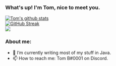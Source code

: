 ### What's up! I'm Tom, nice to meet you.

[![Tom's github stats](https://github-readme-stats.vercel.app/api?username=HardstylesDev&show_icons=true&theme=algolia&include_all_commits=true&count_private=true&hide_border=true)]()
<br>
[![GitHub Streak](https://github-readme-streak-stats.herokuapp.com?user=HardstylesDev&theme=windows-dark&border_radius=5)](https://git.io/streak-stats)
<br>
<img align="center" src="https://github-readme-stats.vercel.app/api/top-langs/?username=HardstylesDev&theme=algolia&include_all_commits=true&hide_border=true" /> 
### About me:
- 🌱 I’m currently writing most of my stuff in Java.
- 📫 How to reach me: Tom B#0001 on Discord.

